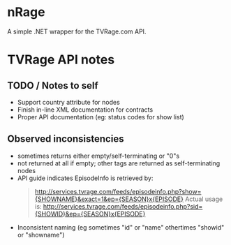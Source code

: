 nRage
===========

A simple .NET wrapper for the TVRage.com API.

TVRage API notes
================
TODO / Notes to self
--------------------
* Support country attribute for <network> nodes
* Finish in-line XML documentation for contracts
* Proper API documentation (eg: status codes for show list)

Observed inconsistencies
------------------------
* <ended> sometimes returns either empty/self-terminating or "0"s
* <AKAs> not returned at all if empty; other tags are returned as self-terminating nodes
* API guide indicates EpisodeInfo is retrieved by:
	> http://services.tvrage.com/feeds/episodeinfo.php?show={SHOWNAME}&exact=1&ep={SEASON}x{EPISODE}
  Actual usage is:
    > http://services.tvrage.com/feeds/episodeinfo.php?sid={SHOWID}&ep={SEASON}x{EPISODE}
* Inconsistent naming (eg sometimes "id" or "name" othertimes "showid" or "showname")
